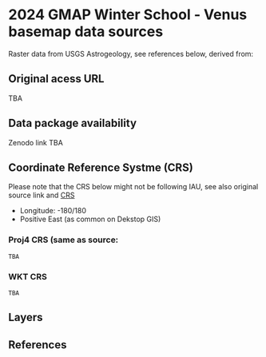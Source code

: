 # 2024 GMAP Winter School - Venus basemap data sources

Raster data from USGS Astrogeology, see references below, derived from:

## Original acess URL

TBA 
## Data package availability 

Zenodo link TBA

## Coordinate Reference Systme (CRS)

Please note that the CRS below might not be following IAU, see also original source link and [CRS](https://github.com/europlanet-gmap/winter-school-2024/tree/main/crs)

* Longitude: -180/180
* Positive East (as common on Dekstop GIS)

### Proj4 CRS (same as source:

```
TBA
```
### WKT CRS

```
TBA
```

## Layers 

## References

